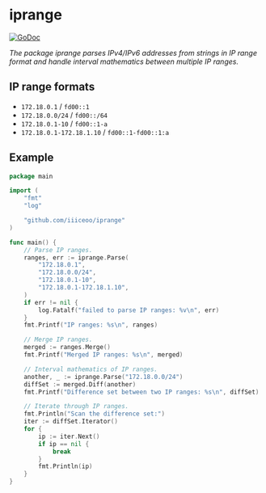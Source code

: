 # iprange

[![GoDoc](https://godoc.org/github.com/iiiceoo/iprange?status.svg)](https://godoc.org/github.com/iiiceoo/iprange)

*The package iprange parses IPv4/IPv6 addresses from strings in IP range format and handle interval mathematics between multiple IP ranges.*

## IP range formats

- `172.18.0.1` / `fd00::1`
- `172.18.0.0/24` / `fd00::/64`
- `172.18.0.1-10` / `fd00::1-a`
- `172.18.0.1-172.18.1.10` / `fd00::1-fd00::1:a`

## Example

```go
package main

import (
	"fmt"
	"log"

	"github.com/iiiceoo/iprange"
)

func main() {
	// Parse IP ranges.
	ranges, err := iprange.Parse(
		"172.18.0.1",
		"172.18.0.0/24",
		"172.18.0.1-10",
		"172.18.0.1-172.18.1.10",
	)
	if err != nil {
		log.Fatalf("failed to parse IP ranges: %v\n", err)
	}
	fmt.Printf("IP ranges: %s\n", ranges)

	// Merge IP ranges.
	merged := ranges.Merge()
	fmt.Printf("Merged IP ranges: %s\n", merged)

	// Interval mathematics of IP ranges.
	another, _ := iprange.Parse("172.18.0.0/24")
	diffSet := merged.Diff(another)
	fmt.Printf("Difference set between two IP ranges: %s\n", diffSet)

	// Iterate through IP ranges.
	fmt.Println("Scan the difference set:")
	iter := diffSet.Iterator()
	for {
		ip := iter.Next()
		if ip == nil {
			break
		}
		fmt.Println(ip)
	}
}
```
